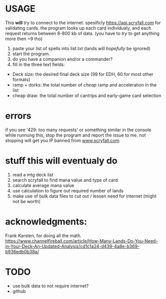 # USAGE

This **will** try to connect to the internet. spesificly https://api.scryfall.com for validating cards.
the program looks up each card individualy, and each request returns between 8-800 kb of data.
(you have to *try* to get anything more then ~9 tho)

1. paste your list of spells into list.txt (lands will *hopefully* be ignored)
2. start the program.
3. do you have a companion and/or a commander?
4. fill in the three text fields:
- Deck size:    the desired final deck size (99 for EDH, 60 for most other formats)
- ramp + dorks: the total number of *cheap* ramp and acceleration in the list
- cheap draw:   the total number of cantrips and early-game card selection

# errors

if you see '429: too many requests' or something similar in the console while runnung this, stop the program and report the issue to me.
not stopping will get you IP banned from www.scryfall.com.

# stuff this will eventualy do

1. read a mtg deck list
2. search scryfall to find mana value and type of card
3. calculate average mana value
4. use calculation to figure out required number of lands
5. make use of bulk data files to cut out / lessen need for internet (might not be worth)

# acknowledgments:

Frank Karsten, for doing all the math.
https://www.channelfireball.com/article/How-Many-Lands-Do-You-Need-in-Your-Deck-An-Updated-Analysis/cd1c1a24-d439-4a8e-b369-b936edb0b38a/

# TODO

- use bulk data to not require internet?
- github